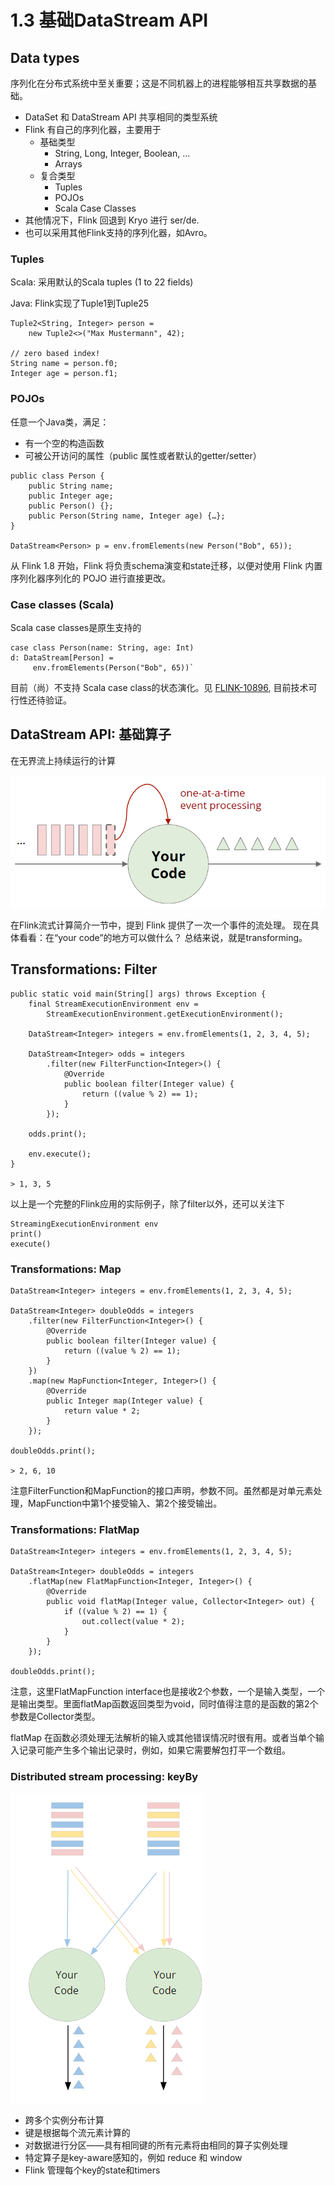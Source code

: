 # 1.3 基础DataStream API

## Data types <a href="#j8uwn" id="j8uwn"></a>

序列化在分布式系统中至关重要；这是不同机器上的进程能够相互共享数据的基础。

* DataSet 和 DataStream API 共享相同的类型系统
* Flink 有自己的序列化器，主要用于
  * 基础类型
    * String, Long, Integer, Boolean, …
    * Arrays
  * 复合类型
    * Tuples
    * POJOs
    * Scala Case Classes
* 其他情况下，Flink 回退到 Kryo 进行 ser/de.
* 也可以采用其他Flink支持的序列化器，如Avro。

### Tuples <a href="#rifbm" id="rifbm"></a>

Scala: 采用默认的Scala tuples (1 to 22 fields)

Java: Flink实现了Tuple1到Tuple25

```
Tuple2<String, Integer> person = 
    new Tuple2<>("Max Mustermann", 42);

// zero based index!
String name = person.f0;
Integer age = person.f1;
```

### POJOs <a href="#s3scr" id="s3scr"></a>

任意一个Java类，满足：

* 有一个空的构造函数
* 可被公开访问的属性（public 属性或者默认的getter/setter）

```
public class Person {
    public String name;
    public Integer age;
    public Person() {};
    public Person(String name, Integer age) {…};
}

DataStream<Person> p = env.fromElements(new Person("Bob", 65));
```

从 Flink 1.8 开始，Flink 将负责schema演变和state迁移，以便对使用 Flink 内置序列化器序列化的 POJO 进行直接更改。

### Case classes (Scala) <a href="#u9qm4" id="u9qm4"></a>

Scala case classes是原生支持的

```
case class Person(name: String, age: Int)
d: DataStream[Person] = 
     env.fromElements(Person("Bob", 65))`
```

目前（尚）不支持 Scala case class的状态演化。见 [FLINK-10896](https://issues.apache.org/jira/browse/FLINK-10896), 目前技术可行性还待验证。





## DataStream API: 基础算子 <a href="#tfvyj" id="tfvyj"></a>

在无界流上持续运行的计算

![](<../../.gitbook/assets/image (7).png>)

在Flink流式计算简介一节中，提到 Flink 提供了一次一个事件的流处理。 现在具体看看：在“your code”的地方可以做什么？ 总结来说，就是transforming。



## Transformations: Filter <a href="#nj2jb" id="nj2jb"></a>

```
public static void main(String[] args) throws Exception {
    final StreamExecutionEnvironment env =
        StreamExecutionEnvironment.getExecutionEnvironment();

    DataStream<Integer> integers = env.fromElements(1, 2, 3, 4, 5);
    
    DataStream<Integer> odds = integers
        .filter(new FilterFunction<Integer>() {
            @Override
            public boolean filter(Integer value) {
                return ((value % 2) == 1);
            }
        });

    odds.print();

    env.execute();
}

> 1, 3, 5
```

以上是一个完整的Flink应用的实际例子，除了filter以外，还可以关注下

```
StreamingExecutionEnvironment env
print()
execute()
```

### Transformations: Map <a href="#hrhlu" id="hrhlu"></a>

```
DataStream<Integer> integers = env.fromElements(1, 2, 3, 4, 5);

DataStream<Integer> doubleOdds = integers
    .filter(new FilterFunction<Integer>() {
        @Override
        public boolean filter(Integer value) {
            return ((value % 2) == 1);
        }
    })
    .map(new MapFunction<Integer, Integer>() {
        @Override
        public Integer map(Integer value) {
            return value * 2;
        }
    });

doubleOdds.print();

> 2, 6, 10
```

注意FilterFunction和MapFunction的接口声明，参数不同。虽然都是对单元素处理，MapFunction中第1个接受输入、第2个接受输出。

### Transformations: FlatMap <a href="#dtfm5" id="dtfm5"></a>

```
DataStream<Integer> integers = env.fromElements(1, 2, 3, 4, 5);

DataStream<Integer> doubleOdds = integers
    .flatMap(new FlatMapFunction<Integer, Integer>() {
        @Override
        public void flatMap(Integer value, Collector<Integer> out) {
            if ((value % 2) == 1) {
                out.collect(value * 2);
            }
        }
    });

doubleOdds.print();
```

注意，这里FlatMapFunction interface也是接收2个参数，一个是输入类型，一个是输出类型。里面flatMap函数返回类型为void，同时值得注意的是函数的第2个参数是Collector类型。

flatMap 在函数必须处理无法解析的输入或其他错误情况时很有用。或者当单个输入记录可能产生多个输出记录时，例如，如果它需要解包打平一个数组。

### Distributed stream processing: keyBy

![](<../../.gitbook/assets/image (10).png>)

* 跨多个实例分布计算
* 键是根据每个流元素计算的
* 对数据进行分区——具有相同键的所有元素将由相同的算子实例处理
* 特定算子是key-aware感知的，例如 reduce 和 window
* Flink 管理每个key的state和timers



